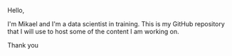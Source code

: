 
Hello, 

I'm Mikael and I'm a data scientist in training. This is my GitHub repository that I will use to host some of the content I am working on. 

Thank you 

